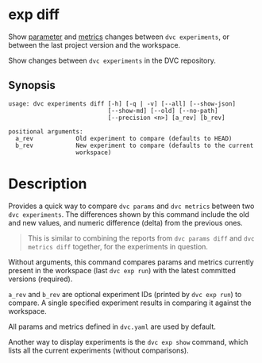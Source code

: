 # exp diff

Show [parameter](/doc/command-reference/params) and
[metrics](/doc/command-reference/metrics) changes between `dvc experiments`, or
between the last <abbr>project</abbr> version and the workspace.

Show changes between `dvc experiments` in the DVC repository.

## Synopsis

```usage
usage: dvc experiments diff [-h] [-q | -v] [--all] [--show-json]
                            [--show-md] [--old] [--no-path]
                            [--precision <n>] [a_rev] [b_rev]

positional arguments:
  a_rev            Old experiment to compare (defaults to HEAD)
  b_rev            New experiment to compare (defaults to the current
                   workspace)
```

# Description

Provides a quick way to compare `dvc params` and `dvc metrics` between two
`dvc experiments`. The differences shown by this command include the old and new
values, and numeric difference (delta) from the previous ones.

> This is similar to combining the reports from `dvc params diff` and
> `dvc metrics diff` together, for the experiments in question.

Without arguments, this command compares params and metrics currently present in
the <abbr>workspace</abbr> (last `dvc exp run`) with the latest committed
versions (required).

`a_rev` and `b_rev` are optional experiment IDs (printed by `dvc exp run`) to
compare. A single specified experiment results in comparing it against the
workspace.

All params and metrics defined in `dvc.yaml` are used by default.

Another way to display experiments is the `dvc exp show` command, which lists
all the current experiments (without comparisons).
